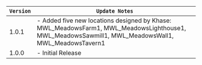 | `Version` | `Update Notes`    |
|-----------|-------------------|
| 1.0.1     | - Added five new locations designed by Khase: MWL_MeadowsFarm1, MWL_MeadowsLighthouse1, MWL_MeadowsSawmill1, MWL_MeadowsWall1, MWL_MeadowsTavern1 |
| 1.0.0     | - Initial Release |